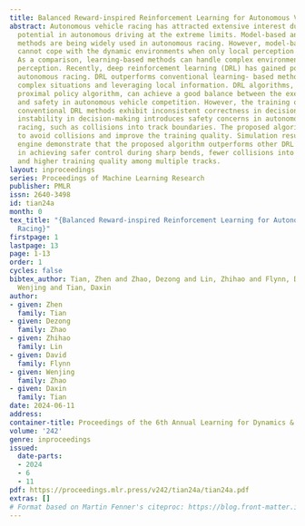 ```yaml
---
title: Balanced Reward-inspired Reinforcement Learning for Autonomous Vehicle Racing
abstract: Autonomous vehicle racing has attracted extensive interest due to its great
  potential in autonomous driving at the extreme limits. Model-based and learning-based
  methods are being widely used in autonomous racing. However, model-based methods
  cannot cope with the dynamic environments when only local perception is available.
  As a comparison, learning-based methods can handle complex environments under local
  perception. Recently, deep reinforcement learning (DRL) has gained popularity in
  autonomous racing. DRL outperforms conventional learning- based methods by handling
  complex situations and leveraging local information. DRL algorithms, such as the
  proximal policy algorithm, can achieve a good balance between the execution time
  and safety in autonomous vehicle competition. However, the training outcomes of
  conventional DRL methods exhibit inconsistent correctness in decision-making. The
  instability in decision-making introduces safety concerns in autonomous vehicle
  racing, such as collisions into track boundaries. The proposed algorithm is capable
  to avoid collisions and improve the training quality. Simulation results on a physical
  engine demonstrate that the proposed algorithm outperforms other DRL algorithms
  in achieving safer control during sharp bends, fewer collisions into track boundaries,
  and higher training quality among multiple tracks.
layout: inproceedings
series: Proceedings of Machine Learning Research
publisher: PMLR
issn: 2640-3498
id: tian24a
month: 0
tex_title: "{Balanced Reward-inspired Reinforcement Learning for Autonomous Vehicle
  Racing}"
firstpage: 1
lastpage: 13
page: 1-13
order: 1
cycles: false
bibtex_author: Tian, Zhen and Zhao, Dezong and Lin, Zhihao and Flynn, David and Zhao,
  Wenjing and Tian, Daxin
author:
- given: Zhen
  family: Tian
- given: Dezong
  family: Zhao
- given: Zhihao
  family: Lin
- given: David
  family: Flynn
- given: Wenjing
  family: Zhao
- given: Daxin
  family: Tian
date: 2024-06-11
address:
container-title: Proceedings of the 6th Annual Learning for Dynamics & Control Conference
volume: '242'
genre: inproceedings
issued:
  date-parts:
  - 2024
  - 6
  - 11
pdf: https://proceedings.mlr.press/v242/tian24a/tian24a.pdf
extras: []
# Format based on Martin Fenner's citeproc: https://blog.front-matter.io/posts/citeproc-yaml-for-bibliographies/
---
```

